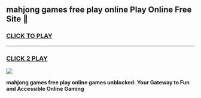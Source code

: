 
## mahjong games free play online Play Online Free Site 👋
<h3>
<a href="https://download.freeplayer.one?title=mahjong_games_free_play_online&ref=21F">CLICK TO PLAY</a></h3>
<hr>

<h3>
<a href="https://download.freeplayer.one?title=mahjong_games_free_play_online&ref=21F">CLICK 2 PLAY</a>
  
</h3>

<a href="https://download.freeplayer.one?title=mahjong_games_free_play_online&ref=21F"><img src="https://cdnb.artstation.com/p/assets/images/images/032/539/853/original/anto-thomas-button-gif.gif"></a>


**mahjong games free play online games unblocked: Your Gateway to Fun and Accessible Online Gaming**
